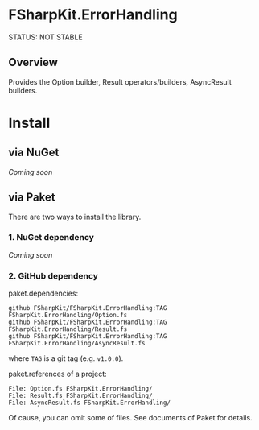 # FSharpKit.ErrorHandling
STATUS: NOT STABLE

## Overview
Provides the Option builder, Result operators/builders, AsyncResult builders.

# Install
## via NuGet
*Coming soon*

## via Paket
There are two ways to install the library.

### 1. NuGet dependency
*Coming soon*

### 2. GitHub dependency
paket.dependencies:

```
github FSharpKit/FSharpKit.ErrorHandling:TAG FSharpKit.ErrorHandling/Option.fs
github FSharpKit/FSharpKit.ErrorHandling:TAG FSharpKit.ErrorHandling/Result.fs
github FSharpKit/FSharpKit.ErrorHandling:TAG FSharpKit.ErrorHandling/AsyncResult.fs
```

where `TAG` is a git tag (e.g. `v1.0.0`).

paket.references of a project:

```
File: Option.fs FSharpKit.ErrorHandling/
File: Result.fs FSharpKit.ErrorHandling/
File: AsyncResult.fs FSharpKit.ErrorHandling/
```

Of cause, you can omit some of files. See documents of Paket for details.
